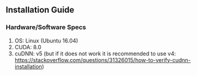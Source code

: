 ## Installation Guide

### Hardware/Software Specs
1. OS: Linux (Ubuntu 16.04)
2. CUDA: 8.0
3. cuDNN: v5 (but if it does not work it is recommended to use v4: https://stackoverflow.com/questions/31326015/how-to-verify-cudnn-installation)
